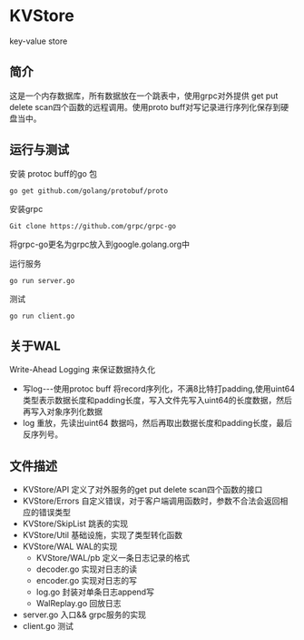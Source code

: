 # KVStore
key-value store

## 简介
 这是一个内存数据库，所有数据放在一个跳表中，使用grpc对外提供 get put delete scan四个函数的远程调用。使用proto buff对写记录进行序列化保存到硬盘当中。
 ## 运行与测试
 安装 protoc buff的go 包
 ~~~
 go get github.com/golang/protobuf/proto
 ~~~
 安装grpc 
 ~~~
 Git clone https://github.com/grpc/grpc-go
 ~~~
将grpc-go更名为grpc放入到google.golang.org中

运行服务
~~~
go run server.go
~~~
测试
~~~
go run client.go
~~~

## 关于WAL
Write-Ahead Logging 来保证数据持久化
* 写log---使用protoc buff 将record序列化，不满8比特打padding,使用uint64类型表示数据长度和padding长度，写入文件先写入uint64的长度数据，然后再写入对象序列化数据
* log 重放，先读出uint64 数据吗，然后再取出数据长度和padding长度，最后反序列号。

## 文件描述

* KVStore/API  定义了对外服务的get put delete scan四个函数的接口
* KVStore/Errors 自定义错误，对于客户端调用函数时，参数不合法会返回相应的错误类型
* KVStore/SkipList 跳表的实现
* KVStore/Util 基础设施，实现了类型转化函数
* KVStore/WAL WAL的实现
   * KVStore/WAL/pb 定义一条日志记录的格式
   * decoder.go 实现对日志的读
   * encoder.go 实现对日志的写
   * log.go 封装对单条日志append写
   * WalReplay.go 回放日志
* server.go 入口&& grpc服务的实现
* client.go  测试
